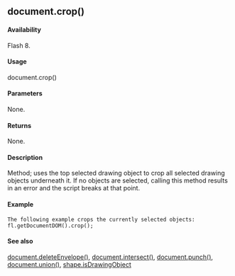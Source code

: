 ## document.crop()

#### Availability

Flash 8.

#### Usage

document.crop()

#### Parameters

None.

#### Returns

None.

#### Description

Method; uses the top selected drawing object to crop all selected drawing objects underneath it. If no objects are selected, calling this method results in an error and the script breaks at that point.

#### Example

```
The following example crops the currently selected objects:
fl.getDocumentDOM().crop();

```
#### See also

[document.deleteEnvelope()](#_bookmark164), [document.intersect()](#_bookmark229), [document.punch()](#_bookmark250), [document.union()](#_bookmark336), [shape.isDrawingObject](#_bookmark816)
